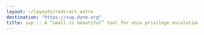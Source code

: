 ```yaml
---
layout: ~/layouts/redirect.astro
destination: "https://sup.dyne.org"
title: sup :: A “small is beautiful” tool for unix privilege escalation
---
```

